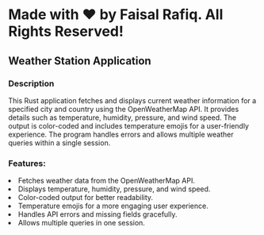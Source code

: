 <h1>Made with ❤ by Faisal Rafiq. All Rights Reserved!</h1>

<h2>Weather Station Application</h2>

<h3>Description</h3>

This Rust application fetches and displays current weather information for a specified city and country using the OpenWeatherMap API. It provides details such as temperature, humidity, pressure, and wind speed. The output is color-coded and includes temperature emojis for a user-friendly experience. The program handles errors and allows multiple weather queries within a single session.

<h3>Features:</h3>

   <li> Fetches weather data from the OpenWeatherMap API.</li>
   <li> Displays temperature, humidity, pressure, and wind speed.</li>
   <li> Color-coded output for better readability.</li>
   <li> Temperature emojis for a more engaging user experience.</li>
   <li> Handles API errors and missing fields gracefully.</li>
   <li> Allows multiple queries in one session.</li>


